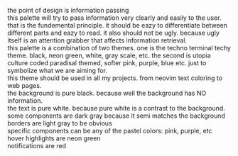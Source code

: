 the point of design is information passing  
this palette will try to pass information very clearly and easily to the user. that is the fundemental principle. it should be eazy to differentiate between different parts and eazy to read. it also should not be ugly. because ugly itself is an attention grabber that affects information retrieval.  
this palette is a combination of two themes. one is the techno terminal techy theme. black, neon green, white, gray scale, etc. the second is utopia culture coded paradisal themed, softer pink, purple, blue etc. just to symbolize what we are aiming for.  
this theme should be used in all my projects. from neovim text coloring to web pages.  
the background is pure black. because well the background has NO information.  
the text is pure white. because pure white is a contrast to the background.  
some components are dark gray because it semi matches the background  
borders are light gray to be obvious  
specific components can be any of the pastel colors: pink, purple, etc   
hover highlights are neon green  
notifications are red  

